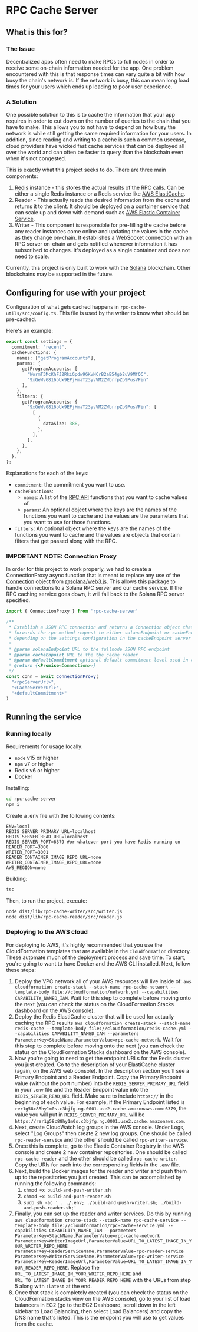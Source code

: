 # RPC Cache Server

## What is this for?

### The Issue

Decentralized apps often need to make RPCs to full nodes in order to receive some on-chain information needed for the app. One problem encountered with this is that response times can vary quite a bit with how busy the chain's network is. If the network is busy, this can mean long load times for your users which ends up leading to poor user experience.

### A Solution

One possible solution to this is to cache the information that your app requires in order to cut down on the number of queries to the chain that you have to make. This allows you to not have to depend on how busy the network is while still getting the same required information for your users. In addition, since reading and writing to a cache is such a common usecase, cloud providers have wicked fast cache services that can be deployed all over the world and can often be faster to query than the blockchain even when it's not congested.

This is exactly what this project seeks to do. There are three main components:

1. [Redis](https://redis.io/) instance - this stores the actual results of the RPC calls. Can be either a single Redis instance or a Redis service like [AWS ElastiCache](https://aws.amazon.com/elasticache/).
2. Reader - This actually reads the desired information from the cache and returns it to the client. It should be deployed on a container service that can scale up and down with demand such as [AWS Elastic Container Service](https://aws.amazon.com/ecs/).
3. Writer - This component is responsible for pre-filling the cache before any reader instances come online and updating the values in the cache as they change on-chain. It establishes a WebSocket connection with an RPC server on-chain and gets notified whenever information it has subscribed to changes. It's deployed as a single container and does not need to scale.

Currently, this project is only built to work with the [Solana](https://solana.com/) blockchain. Other blockchains may be supported in the future.

## Configuring for use with your project

Configuration of what gets cached happens in `rpc-cache-utils/src/config.ts`.
This file is used by the writer to know what should be pre-cached.

Here's an example:

```typescript
export const settings = {
  commitment: "recent",
  cacheFunctions: {
    names: ["getProgramAccounts"],
    params: {
      getProgramAccounts: [
        "WormT3McKhFJ2RkiGpdw9GKvNCrB2aB54gb2uV9MfQC",
        "9xQeWvG816bUx9EPjHmaT23yvVM2ZWbrrpZb9PusVFin"
      ],
    },
    filters: {
      getProgramAccounts: {
        "9xQeWvG816bUx9EPjHmaT23yvVM2ZWbrrpZb9PusVFin": [
          [
            {
              dataSize: 388,
            },
          ],
        ],
      },
    },
  },
};
```

Explanations for each of the keys:

- `commitment`: the commitment you want to use.
- `cacheFunctions`:
  - `names`: A list of the [RPC API](https://docs.solana.com/developing/clients/jsonrpc-api) functions that you want to cache values of.
  - `params`: An optional object where the keys are the names of the functions you want to cache and the values are the parameters that you want to use for those functions.
- `filters`: An optional object where the keys are the names of the functions you want to cache and the values are objects that contain filters that get passed along with the RPC.

### IMPORTANT NOTE: Connection Proxy

In order for this project to work properly, we had to create a ConnectionProxy async function that is meant to replace any use of the [Connection](https://solana-labs.github.io/solana-web3.js/classes/connection.html) object from [@solana/web3.js](https://github.com/solana-labs/solana-web3.js/). This allows this package to handle connections to a Solana RPC server and our cache service. If the RPC caching service goes down, it will fall back to the Solana RPC server specified.

```typescript
import { ConnectionProxy } from 'rpc-cache-server'

/**
 * Establish a JSON RPC connection and returns a Connection object that
 * forwards the rpc method request to either solanaEndpoint or cacheEndpoint
 * depending on the settings configuration in the cacheEndpoint server
 *
 * @param solanaEndpoint URL to the fullnode JSON RPC endpoint
 * @param cacheEnpoint URL to the the cache reader
 * @param defaultCommitment optional default commitment level used in case there is any error connecting to cacheEndpoint
 * @return {<Promise<Connection>>}
 */
const conn = await ConnectionProxy(
  "<rpcServerUrl>",
  "<CacheServerUrl>",
  "<defaultCommitment>"
)
```

## Running the service

### Running locally

Requirements for usage locally:

- `node` v15 or higher
- `npm` v7 or higher
- Redis v6 or higher
- Docker

Installing:

```bash
cd rpc-cache-server
npm i
```

Create a .env file with the following contents:

```
ENV=local
REDIS_SERVER_PRIMARY_URL=localhost
REDIS_SERVER_READ_URL=localhost
REDIS_SERVER_PORT=6379 #or whatever port you have Redis running on
READER_PORT=3000
WRITER_PORT=3001
READER_CONTAINER_IMAGE_REPO_URL=none
WRITER_CONTAINER_IMAGE_REPO_URL=none
AWS_REGION=none
```

Building:

```bash
tsc
```

Then, to run the project, execute:

```bash
node dist/lib/rpc-cache-writer/src/writer.js
node dist/lib/rpc-cache-reader/src/reader.js
```

### Deploying to the AWS cloud

For deploying to AWS, it's highly recommended that you use the CloudFormation templates that are available in the `cloudformation` directory. These automate much of the deployment process and save time. To start, you're going to want to have Docker and the AWS CLI installed. Next, follow these steps:

1. Deploy the VPC network all of your AWS resources will live inside of: `aws cloudformation create-stack --stack-name rpc-cache-network --template-body file://cloudformation/network.yml --capabilities CAPABILITY_NAMED_IAM`. Wait for this step to complete before moving onto the next (you can check the status on the CloudFormation Stacks dashboard on the AWS console).
2. Deploy the Redis ElastiCache cluster that will be used for actually caching the RPC results `aws cloudformation create-stack --stack-name redis-cache --template-body file://cloudformation/redis-cache.yml --capabilities CAPABILITY_NAMED_IAM --parameters ParameterKey=StackName,ParameterValue=rpc-cache-network`. Wait for this step to complete before moving onto the next (you can check the status on the CloudFormation Stacks dashboard on the AWS console).
3. Now you're going to need to get the endpoint URLs for the Redis cluster you just created. Go to the description of your ElastiCache cluster (again, on the AWS web console). In the description section you'll see a Primary Endpoint and a Reader Endpoint. Copy the Primary Endpoint value (without the port number) into the `REDIS_SERVER_PRIMARY_URL` field in your `.env` file and the Reader Endpoint value into the `REDIS_SERVER_READ_URL` field. Make sure to include `https://` in the beginning of each value. For example, if the Primary Endpoint listed is `rer1g58c88hy1m0s.c3bjfg.ng.0001.use2.cache.amazonaws.com:6379`, the value you will put in `REDIS_SERVER_PRIMARY_URL` will be `https://rer1g58c88hy1m0s.c3bjfg.ng.0001.use2.cache.amazonaws.com`.
4. Next, create CloudWatch log groups in the AWS console. Under Logs, select "Log Groups" then create 2 new log groups. One should be called `rpc-reader-service` and the other should be called `rpc-writer-service`.
5. Once this is complete, go to the Elastic Container Registry in the AWS console and create 2 new container repositories. One should be called `rpc-cache-reader` and the other should be called `rpc-cache-writer`. Copy the URIs for each into the corresponding fields in the `.env` file.
6. Next, build the Docker images for the reader and writer and push them up to the repositories you just created. This can be accomplished by running the following commands:
   1. `chmod +x build-and-push-writer.sh`
   2. `chmod +x build-and-push-reader.sh`
   3. `sudo sh -ac ' . ./.env; ./build-and-push-writer.sh; ./build-and-push-reader.sh;'`
7. Finally, you can set up the reader and writer services. Do this by running `aws cloudformation create-stack --stack-name rpc-cache-service --template-body file://cloudformation/rpc-cache-service.yml --capabilities CAPABILITY_NAMED_IAM --parameters ParameterKey=StackName,ParameterValue=rpc-cache-network ParameterKey=WriterImageUrl,ParameterValue=URL_TO_LATEST_IMAGE_IN_YOUR_WRITER_REPO_HERE ParameterKey=ReaderServiceName,ParameterValue=rpc-reader-service ParameterKey=WriterServiceName,ParameterValue=rpc-writer-service ParameterKey=ReaderImageUrl,ParameterValue=URL_TO_LATEST_IMAGE_IN_YOUR_READER_REPO_HERE`. Replace the `URL_TO_LATEST_IMAGE_IN_YOUR_WRITER_REPO_HERE` and `URL_TO_LATEST_IMAGE_IN_YOUR_READER_REPO_HERE` with the URLs from step 5 along with `:latest` at the end.
8. Once that stack is completely created (you can check the status on the CloudFormation stacks view on the AWS console), go to your list of load balancers in EC2 (go to the EC2 Dashboard, scroll down in the left sidebar to Load Balancing, then select Load Balancers) and copy the DNS name that's listed. This is the endpoint you will use to get values from the cache.